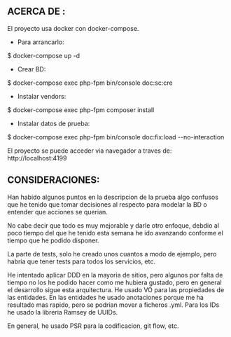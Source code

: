 ACERCA DE :
-------------
El proyecto usa docker con docker-compose.

- Para arrancarlo:

$ docker-compose up -d

- Crear BD:

$ docker-compose exec php-fpm bin/console doc:sc:cre

- Instalar vendors:

$ docker-compose exec php-fpm composer install

- Instalar datos de prueba:

$ docker-compose exec php-fpm bin/console doc:fix:load --no-interaction

El proyecto se puede acceder via navegador a traves de: 
http://localhost:4199


CONSIDERACIONES:
----------------

Han habido algunos puntos en la descripcion de la prueba algo confusos que he tenido que tomar decisiones 
al respecto para modelar la BD o entender que acciones se querian.

No cabe decir que todo es muy mejorable y darle otro enfoque, debdio al poco tiempo del que he tenido esta semana
he ido avanzando conforme el tiempo que he podido disponer. 

La parte de tests, solo he creado unos cuantos a modo de ejemplo, pero habria que tener tests para todos los 
servicios, etc.

He intentado aplicar DDD en la mayoria de sitios, pero algunos por falta de tiempo no los he podido hacer
como me hubiera gustado, pero en general el desarrollo sigue esta arquitectura. He usado VO para las propiedades de 
las entidades. En las entidades he usado anotaciones porque me ha resultado mas rapido, pero se podrian mover 
a ficheros .yml. Para los IDs he usado la libreria Ramsey de UUIDs.

En general, he usado PSR para la codificacion, git flow, etc.